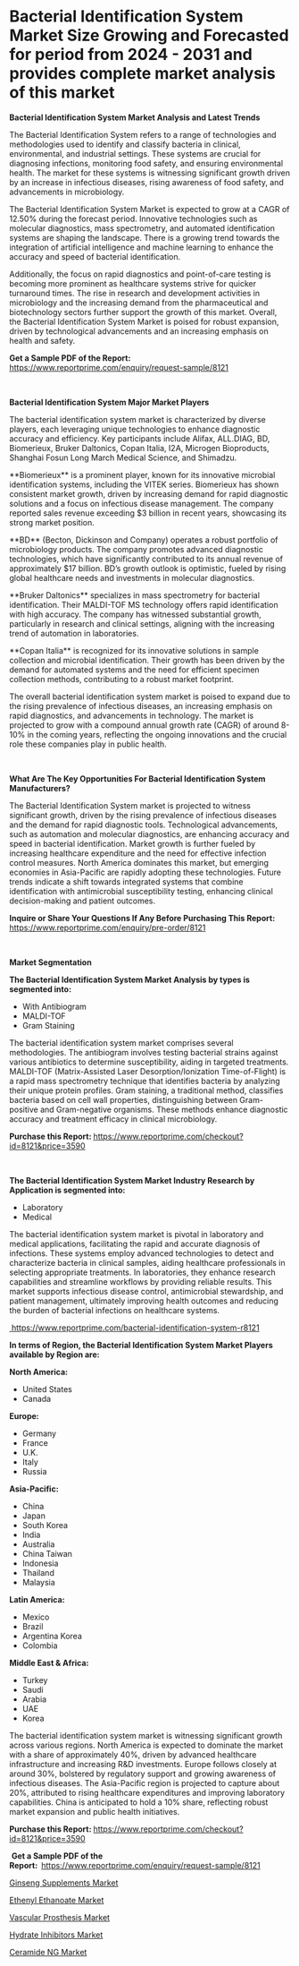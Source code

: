 <p><h1>Bacterial Identification System Market Size Growing and Forecasted for period from 2024 - 2031 and provides complete market analysis of this market</h1></p><p><strong>Bacterial Identification System Market Analysis and Latest Trends</strong></p>
<p><p>The Bacterial Identification System refers to a range of technologies and methodologies used to identify and classify bacteria in clinical, environmental, and industrial settings. These systems are crucial for diagnosing infections, monitoring food safety, and ensuring environmental health. The market for these systems is witnessing significant growth driven by an increase in infectious diseases, rising awareness of food safety, and advancements in microbiology.</p><p>The Bacterial Identification System Market is expected to grow at a CAGR of 12.50% during the forecast period. Innovative technologies such as molecular diagnostics, mass spectrometry, and automated identification systems are shaping the landscape. There is a growing trend towards the integration of artificial intelligence and machine learning to enhance the accuracy and speed of bacterial identification.</p><p>Additionally, the focus on rapid diagnostics and point-of-care testing is becoming more prominent as healthcare systems strive for quicker turnaround times. The rise in research and development activities in microbiology and the increasing demand from the pharmaceutical and biotechnology sectors further support the growth of this market. Overall, the Bacterial Identification System Market is poised for robust expansion, driven by technological advancements and an increasing emphasis on health and safety.</p></p>
<p><strong>Get a Sample PDF of the Report:&nbsp;</strong> <a href="https://www.reportprime.com/enquiry/request-sample/8121">https://www.reportprime.com/enquiry/request-sample/8121</a></p>
<p>&nbsp;</p>
<p><strong>Bacterial Identification System Major Market Players</strong></p>
<p><p>The bacterial identification system market is characterized by diverse players, each leveraging unique technologies to enhance diagnostic accuracy and efficiency. Key participants include Alifax, ALL.DIAG, BD, Biomerieux, Bruker Daltonics, Copan Italia, I2A, Microgen Bioproducts, Shanghai Fosun Long March Medical Science, and Shimadzu.</p><p>**Biomerieux** is a prominent player, known for its innovative microbial identification systems, including the VITEK series. Biomerieux has shown consistent market growth, driven by increasing demand for rapid diagnostic solutions and a focus on infectious disease management. The company reported sales revenue exceeding $3 billion in recent years, showcasing its strong market position.</p><p>**BD** (Becton, Dickinson and Company) operates a robust portfolio of microbiology products. The company promotes advanced diagnostic technologies, which have significantly contributed to its annual revenue of approximately $17 billion. BD’s growth outlook is optimistic, fueled by rising global healthcare needs and investments in molecular diagnostics.</p><p>**Bruker Daltonics** specializes in mass spectrometry for bacterial identification. Their MALDI-TOF MS technology offers rapid identification with high accuracy. The company has witnessed substantial growth, particularly in research and clinical settings, aligning with the increasing trend of automation in laboratories.</p><p>**Copan Italia** is recognized for its innovative solutions in sample collection and microbial identification. Their growth has been driven by the demand for automated systems and the need for efficient specimen collection methods, contributing to a robust market footprint.</p><p>The overall bacterial identification system market is poised to expand due to the rising prevalence of infectious diseases, an increasing emphasis on rapid diagnostics, and advancements in technology. The market is projected to grow with a compound annual growth rate (CAGR) of around 8-10% in the coming years, reflecting the ongoing innovations and the crucial role these companies play in public health.</p></p>
<p>&nbsp;</p>
<p><strong>What Are The Key Opportunities For Bacterial Identification System Manufacturers?</strong></p>
<p><p>The Bacterial Identification System market is projected to witness significant growth, driven by the rising prevalence of infectious diseases and the demand for rapid diagnostic tools. Technological advancements, such as automation and molecular diagnostics, are enhancing accuracy and speed in bacterial identification. Market growth is further fueled by increasing healthcare expenditure and the need for effective infection control measures. North America dominates this market, but emerging economies in Asia-Pacific are rapidly adopting these technologies. Future trends indicate a shift towards integrated systems that combine identification with antimicrobial susceptibility testing, enhancing clinical decision-making and patient outcomes.</p></p>
<p><strong>Inquire or Share Your Questions If Any Before Purchasing This Report:</strong> <a href="https://www.reportprime.com/enquiry/pre-order/8121">https://www.reportprime.com/enquiry/pre-order/8121</a></p>
<p>&nbsp;</p>
<p><strong>Market Segmentation</strong></p>
<p><strong>The Bacterial Identification System Market Analysis by types is segmented into:</strong></p>
<p><ul><li>With Antibiogram</li><li>MALDI-TOF</li><li>Gram Staining</li></ul></p>
<p><p>The bacterial identification system market comprises several methodologies. The antibiogram involves testing bacterial strains against various antibiotics to determine susceptibility, aiding in targeted treatments. MALDI-TOF (Matrix-Assisted Laser Desorption/Ionization Time-of-Flight) is a rapid mass spectrometry technique that identifies bacteria by analyzing their unique protein profiles. Gram staining, a traditional method, classifies bacteria based on cell wall properties, distinguishing between Gram-positive and Gram-negative organisms. These methods enhance diagnostic accuracy and treatment efficacy in clinical microbiology.</p></p>
<p><strong>Purchase this Report:&nbsp;</strong><a href="https://www.reportprime.com/checkout?id=8121&price=3590">https://www.reportprime.com/checkout?id=8121&price=3590</a></p>
<p>&nbsp;</p>
<p><strong>The Bacterial Identification System Market Industry Research by Application is segmented into:</strong></p>
<p><ul><li>Laboratory</li><li>Medical</li></ul></p>
<p><p>The bacterial identification system market is pivotal in laboratory and medical applications, facilitating the rapid and accurate diagnosis of infections. These systems employ advanced technologies to detect and characterize bacteria in clinical samples, aiding healthcare professionals in selecting appropriate treatments. In laboratories, they enhance research capabilities and streamline workflows by providing reliable results. This market supports infectious disease control, antimicrobial stewardship, and patient management, ultimately improving health outcomes and reducing the burden of bacterial infections on healthcare systems.</p></p>
<p><a href="https://www.reportprime.com/bacterial-identification-system-r8121">&nbsp;https://www.reportprime.com/bacterial-identification-system-r8121</a></p>
<p><strong>In terms of Region, the Bacterial Identification System Market Players available by Region are:</strong></p>
<p>
    <p> <strong> North America: </strong>
        <ul>
            <li>United States</li>
            <li>Canada</li>
        </ul>
        </p> 
    <p> <strong> Europe: </strong>
        <ul>
            <li>Germany</li>
            <li>France</li>
            <li>U.K.</li>
            <li>Italy</li>
            <li>Russia</li>
        </ul>
        </p> 
    <p> <strong> Asia-Pacific: </strong>
        <ul>
            <li>China</li>
            <li>Japan</li>
            <li>South Korea</li>
            <li>India</li>
            <li>Australia</li>
            <li>China Taiwan</li>
            <li>Indonesia</li>
            <li>Thailand</li>
            <li>Malaysia</li>
        </ul>
        </p> 
    <p> <strong> Latin America: </strong>
        <ul>
            <li>Mexico</li>
            <li>Brazil</li>
            <li>Argentina Korea</li>
            <li>Colombia</li>
        </ul>
        </p> 
    <p> <strong> Middle East & Africa: </strong>
        <ul>
            <li>Turkey</li>
            <li>Saudi</li>
            <li>Arabia</li>
            <li>UAE</li>
            <li>Korea</li>
        </ul>
    </p>
    </p>
<p><p>The bacterial identification system market is witnessing significant growth across various regions. North America is expected to dominate the market with a share of approximately 40%, driven by advanced healthcare infrastructure and increasing R&D investments. Europe follows closely at around 30%, bolstered by regulatory support and growing awareness of infectious diseases. The Asia-Pacific region is projected to capture about 20%, attributed to rising healthcare expenditures and improving laboratory capabilities. China is anticipated to hold a 10% share, reflecting robust market expansion and public health initiatives.</p></p>
<p><strong>Purchase this Report: </strong><a href="https://www.reportprime.com/checkout?id=8121&price=3590">https://www.reportprime.com/checkout?id=8121&price=3590</a></p>
<p>&nbsp;<strong>Get a Sample PDF of the Report:&nbsp;&nbsp;</strong><a href="https://www.reportprime.com/enquiry/request-sample/8121">https://www.reportprime.com/enquiry/request-sample/8121</a></p>
<p><strong></strong></p>
<p><p><a href="https://www.linkedin.com/pulse/global-ginseng-supplements-market-trends-forecasts-strategic-3jpje?trackingId=%2FpHfEE4%2BSc2AdoTsp3MlPw%3D%3D">Ginseng Supplements Market</a></p><p><a href="https://issuu.com/reportprime-2/docs/ethenyl-ethanoate-market-size-2030._88cc36f4d0f064">Ethenyl Ethanoate Market</a></p><p><a href="https://github.com/lambertr3e8v/Market-Research-Report-List-1/blob/main/vascular-prosthesis-market.md">Vascular Prosthesis Market</a></p><p><a href="https://medium.com/@kstephensonlo/the-market-for-hydrate-inhibitors-market-is-examined-in-this-report-along-with-the-factors-that-94016d64fa98">Hydrate Inhibitors Market</a></p><p><a href="https://issuu.com/reportprime-2/docs/ceramide-ng-market-size-2030.pptx_b6295e7f820241">Ceramide NG Market</a></p></p>